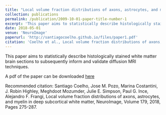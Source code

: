 ```yaml
---
title: "Local volume fraction distributions of axons, astrocytes, and myelin in deep subcortical white matter"
collection: publications
permalink: /publication/2009-10-01-paper-title-number-1
excerpt: 'This paper aims to statistically describe histologically stained white matter brain sections to subsequently inform and validate diffusion MRI techniques.'
date: 2018-05-01
venue: 'NeuroImage'
paperurl: 'http://santiagocoelho.github.io/files/paper1.pdf'
citation: 'Coelho et al., Local volume fraction distributions of axons, astrocytes, and myelin in deep subcortical white matter, NeuroImage, Volume 179, 2018, Pages 275-287.'
---
```

This paper aims to statistically describe histologically stained white matter brain sections to subsequently inform and validate diffusion MRI techniques.

A pdf of the paper can be downloaded [here](http://santiagocoelho.github.io/files/paper1.pdf)

Recommended citation: Santiago Coelho, Jose M. Pozo, Marina Costantini, J. Robin Highley, Meghdoot Mozumder, Julie E. Simpson, Paul G. Ince, Alejandro F. Frangi, Local volume fraction distributions of axons, astrocytes, and myelin in deep subcortical white matter, NeuroImage, Volume 179, 2018, Pages 275-287.
